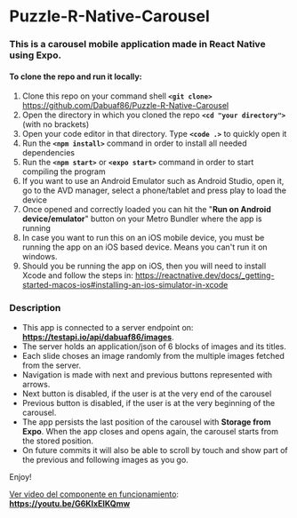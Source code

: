 # Puzzle-R-Native-Carousel
### This is a carousel mobile application made in React Native using Expo.

#### To clone the repo and run it locally:

1. Clone this repo on your command shell **`<git clone>`** https://github.com/Dabuaf86/Puzzle-R-Native-Carousel
1. Open the directory in which you cloned the repo **`<cd "your directory">`** (with no brackets)
1. Open your code editor in that directory. Type **`<code .>`** to quickly open it
1. Run the **`<npm install>`**  command in order to install all needed dependencies
1. Run the **`<npm start>`** or **`<expo start>`** command in order to start compiling the program
1. If you want to use an Android Emulator such as Android Studio, open it, go to the AVD manager, select a phone/tablet and press play to load the device
1. Once opened and correctly loaded you can hit the "**Run on Android device/emulator**" button on your Metro Bundler where the app is running
1. In case you want to run this on an iOS mobile device, you must be running the app on an iOS based device. Means you can't run it on windows.
1. Should you be running the app on iOS, then you will need to install Xcode and follow the steps in: https://reactnative.dev/docs/_getting-started-macos-ios#installing-an-ios-simulator-in-xcode


### Description
* This app is connected to a server endpoint on: **https://testapi.io/api/dabuaf86/images**.
* The server holds an application/json of 6 blocks of images and its titles.
* Each slide choses an image randomly from the multiple images fetched from the server.
* Navigation is made with next and previous buttons represented with arrows.
* Next button is disabled, if the user is at the very end of the carousel
* Previous button is disabled, if the user is at the very beginning of the carousel.
* The app persists the last position of the carousel with **Storage from Expo**. When the app closes and opens again, the carousel starts from the stored position.
* On future commits it will also be able to scroll by touch and show part of the previous and following images as you go.

Enjoy!

[Ver video del componente en funcionamiento](https://youtu.be/G6KIxEIKQmw):
**https://youtu.be/G6KIxEIKQmw**
